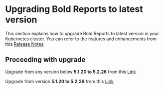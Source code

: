 # Upgrading Bold Reports to latest version

This section explains how to upgrade Bold Reports to latest version in your Kubernetes cluster. You can refer to the features and enhancements from this [Release Notes](https://www.boldreports.com/release-history/embedded-reporting).

## Proceeding with upgrade

Upgrade from any version below **5.1.20 to 5.2.26** from this [Link](/upgrade/5-1_upgrade.md)

Upgrade from version **5.1.20 to 5.2.26** from this [Link](/upgrade/5-2_upgrade.md)